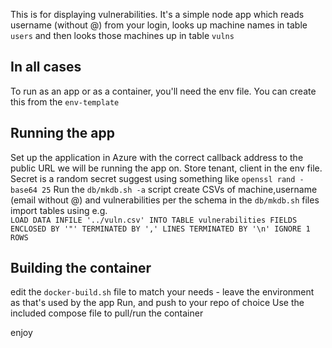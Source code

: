 This is for displaying vulnerabilities. It's a simple node app which reads username (without @) from your login, looks up machine names in table `users` and then looks those machines up in table `vulns`

## In all cases
To run as an app or as a container, you'll need the env file. You can create this from the `env-template`

## Running the app
Set up the application in Azure with the correct callback address to the public URL we will be running the app on. Store tenant, client in the env file. Secret is a random secret suggest using something like `openssl rand -base64 25`
Run the `db/mkdb.sh -a` script
create CSVs of machine,username (email without @) and vulnerabilities per the schema in the `db/mkdb.sh` files  
import tables using e.g.  
 `LOAD DATA INFILE '../vuln.csv' INTO TABLE vulnerabilities FIELDS ENCLOSED BY '"' TERMINATED BY ',' LINES TERMINATED BY '\n' IGNORE 1 ROWS  `

## Building the container
edit the `docker-build.sh` file to match your needs - leave the environment as that's used by the app
Run, and push to your repo of choice
Use the included compose file to pull/run the container

enjoy
